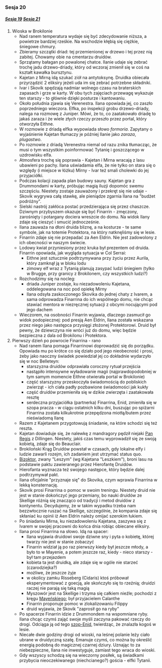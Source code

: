 ### Sesja 20
##### [Sesja 19](#sesja-19) [Sesja 21](#sesja-21)
1. Wioska w Brokilonie
    - Nad ranem temperatura wydaje się być zdecydowanie niższa, a powietrze bardziej rześkie. Na wschodzie kłębią się ciężkie, śniegowe chmury.
    - Zbieramy szczątki driad: tej przemienionej w drzewo i tej przez nią zabitej. Chowamy obie na cmentarzu druidów.
    - Sprzątamy bałagan po powalonej chatce. Ilanie udaje się zebrać trochę jadu drzewo-driady, który od wczoraj zmienił się w coś na kształt kawałka bursztynu.
    - Kajetan z Mirną idą szukać ziół na antytoksynę. Druidka obiecała przyrządzić 2 eliksiry jeżeli uda im się zebrać potrzebne składniki.
    - Ivar i Skovik spędzają nadmiar wolnego czasu na braterskich zapasach i grze w karty. W obu tych zajęciach przewagę wykazuje ten starszy - to głównie dzięki posturze i kantowaniu.
    - Około południa zjawia się Verenestra. Ilana opowiada jej, co zaszło poprzedniego wieczora. Elfka, po inspekcji grobu drzewo-driady, nalega na rozmowę z Juniper. Mówi, że to, co zaatakowało driadę to jakaś zaraza i że wiele złych rzeczy przeszło przez portal, który otworzyła Eithne.
    - W rozmowie z driadą elfka wypowiada słowo *formoria*. Zapytany o wyjaśnienie Kajetan tłumaczy je później Ilanie jako *zaraza*, *plugastwo*.
    - Po rozmowie z driadą Verenestra niemal od razu znika tłumacząc, że musi o tym wszystkim poinformować Tytanię i goszczącego w uzdrowisku elfa.
    - Atmosfera trochę się poprawia - Kajetan i Mirna wracają z lasu ubawieni po pachy. Ilana uświadamia elfa, że nie tylko on stara się o względy (i miejsce w łóżku) Mirny - Ivar też smali cholewki do jej przyjaciółki.
    - Podczas kolacji zapada plan budowy sauny. Kajetan gra z Drummondami w karty, próbując magią iluzji dopomóc swemu szczęściu. Niestety zostaje zauważony i przekręt się nie udaje - Skovik wygrywa całą stawkę, ale pieniądze zgarnia Ilana na "budżet podróżny".
    - Sielski nastrój zakłóca postać przedzierająca się przez chaszcze. Dziwnym przybyszem okazuje się być Finarrin - zmęczony, zarośnięty i potargany dociera wreszcie do domu. Na widok Ilany zdaje się cieszyć i smucić jednocześnie.
    - Ilana zauważa na dłoni druida bliznę, a na kosturze - te same symbole, jak na totemie Protektora, na który natknęliśmy się w lesie.
    - Finarrin zdaje się nie przepadać za Aen Eldrin. Nie jest zadowolony z ich obecności w naszym świecie.
    - Lodowy kwiat przyniesiony przez kruka był prezentem od druida. Finarrin opowiada, jak wygląda sytuacja w Col Serrai:
        - Eithne jest sztucznie podtrzymywana przy życiu przez Aurila, który zamknął ją w bloku lodu
        - zimowy elf wraz z Tytanią planują zasypać ludzi śniegiem (tylko w Brugge, przy granicy z Brokilonem, czy wszystkich ludzi?)
    - Rozchodzimy się na nocleg: 
        - driada Juniper zostaje, ku niezadowoleniu Kajetana, oddelegowana na noc pod opiekę Mirny
        - Ilana odsyła zaskoczonego Skovika do jednej chaty z Ivarem, a sama odprowadza Finarrina do ich wspólnego domu, nie chcąc stawiać mentora w niezręcznej sytuacji z obcymi nocującymi pod jego dachem
    - Wieczorem, na osobności Finarrin wyjawia, dlaczego zasmucił go widok podopiecznej: pod presją Aen Eldrin, Ilana została wskazana przez niego jako następca przysięgi złożonej Protektorowi. Druid był pewny, że dziewczyna nie wróci już do domu, więc będzie bezpieczna z dala od Brokilonu i Protektora.
2. Pierwszy dzień po powrocie Finarrina - rano
    - Nad ranem Ilana pomaga Finarrinowi doprowadzić się do porządku. Opowiada mu po krótce co się działo pod jego nieobecność i prosi, żeby jako naoczny świadek powiedział jej co dokładnie wydarzyło się w noc Belleteyn:
        - starszyzna druidów odprawiała coroczny rytuał przejścia
        - nastąpiło intensywne wyładowanie magii (najprawdopodobniej w tym samym momencie Eithne otwierała portal w Brokilonie)
        - część starszyzny przeskoczyła świadomością do pobliskich zwierząt - ich ciała padły pozbawione świadomości jak kukły
        - część druidów przemieniła się w dzikie zwierzęta i zaatakowała resztę
        - serdeczna przyjaciółka (partnerka) Finarrina, Enid, zmieniła się w szopa pracza - w ciągu ostatnich kilku dni, buszując po spiżarni Finarrina została kilkukrotnie przepędzona miotłą/butem przez nieświadomą Ilanę
    - Razem z Kajetanem przygotowują śniadanie, na które schodzi się też reszta.
    - Kajetan dowiaduje się, że nalewkę z mandragory pędził niejaki [Pan Regis](Regis) z Dillingen. Niestety, jakiś czas temu wyprowadził się ze swoją kobietą, zdaje się do Beauclair.
    - Brokiloński Krąg Druidów powstał w czasach, gdy lokalne elfy i ludzie zawarli rozejm, ich zadaniem jest utrzymać status quo.
    - [Bizoktor](Bizoktor), zwany "Leszym" (wg Kajetana "Leszkiem"), broni lasu na podstawie paktu zawieranego przez Hierofantę Druidów.
    - Hierofanta wyznacza też swojego następce, który będzie dalej podtrzymywał pakt.
    - Ilana oficjalnie "przyznaje się" do Skovika, czym wprawia Finarrina w lekką konsternację.
    - Skovik prosi Finarrina o pomoc w swoim treningu. Niestety druid nie jest w stanie dokończyć jego przemiany, bo nauki druidów ze Skellige różnią się znacząco od tradycji i metod druidów z kontynentu. Decydujemy, że w takim wypadku trzeba nam bezzwłocznie ruszać na Skellige, szczególnie, że kompania zdaje się skłaniać ku opinii iż Aen Eldrin należy omijać szerokim łukiem.
    - Po śniadaniu Mirna, ku niezadowoleniu Kajetana, zaszywa się z Ivarem w swojej pracowni do końca dnia robiąc obiecane eliksiry. 
    - Ilana prosi Finarrina na słowo. Idą na spacer:
        - Ilana wyjawia druidowi swoje dziwne sny i pyta o kobietę, której twarzy nie jest w stanie zobaczyć 
        - Finarrin widział ją po raz pierwszy kiedy był jeszcze młody, a było to w Mayenie, a potem jeszcze raz, kiedy - nieco starszy - był tam przejazdem
        - kobieta ta jest druidką, ale zdaje się w ogóle nie starzeć (czarodziejka?)
        - możliwe, że jeszcze żyje
        - w okolicy zamku Risseberg (Cidaris) ktoś próbował eksperymentować z goecją, ale skończyło się to rzeźnią; druidzi raczej nie parają się taką magią
        - Myszowór jest na Skellige i trzyma się całkiem nieźle; pochodzi z kręgu [Mayeńskiego](Mayena); był przyjacielem Calanthe
        - Finarrin proponuje pomoc w zlokalizowaniu Filippy
        - druid wyjawia, że Skovik "zaprosił go na ryby"
    - Po spacerze Finarrin idzie z Drummondem na wspomniane ryby. Ilana chcąc czymś zająć swoje myśli zaczyna pakować rzeczy do drogi. Odciąga ją od tego [szop-Enid](Enid), twierdząc, że znalazła kogoś w lesie. 
    - Niecałe dwie godziny drogi od wioski, na leśnej polanie leży ciało ubrane w druidyczną szatę. Emanuje czymś, co można by określić energią podobną do magicznej czarnej dziury. Uznając to za niebezpieczne, Ilana nie inwestyguje, zamiast tego wraca do wioski.
    - Gdy wszyscy schodzą się na wieczorny posiłek, są świadkami przybycia nieoczekiwanego (niechcianego?) gościa - elfki Tytanii.